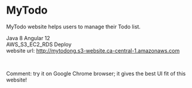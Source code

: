 # MyTodo
MyTodo website helps users to manage their Todo list.

Java 8
Angular 12 </br>
AWS_S3_EC2_RDS Deploy </br>
website url: http://mytodong.s3-website.ca-central-1.amazonaws.com

</br>

Comment: try it on Google Chrome browser; it gives the best UI fit of this website!
